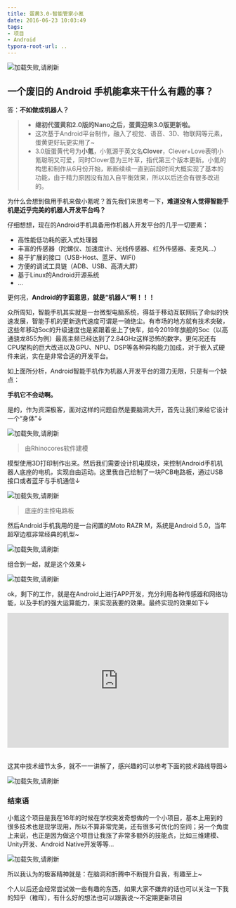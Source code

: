 ```yaml
---
title: 蛋黄3.0-智能管家小氪
date: 2016-06-23 10:03:49
tags:
- 项目
- Android
typora-root-url: ..
---
```

![加载失败,请刷新](/img/clover01.jpg)


## 一个废旧的 Android 手机能拿来干什么有趣的事？

答：**不如做成机器人？**



>- **继初代蛋黄和2.0版的Nano之后，蛋黄迎来3.0版更新啦。**
>- 这次基于Android平台制作，融入了视觉、语音、3D、物联网等元素，蛋黄更好玩更实用了~ 
>- 3.0版蛋黄代号为**小氪**，小氪源于英文名**Clover**，Clever+Love表明小氪聪明又可爱，同时Clover意为三叶草，指代第三个版本更新。小氪的构思和制作从6月份开始，断断续续一直到前段时间大概实现了基本的功能，由于精力原因没有加入自平衡效果，所以以后还会有很多改进的。



为什么会想到做用手机来做小氪呢？首先我们来思考一下，**难道没有人觉得智能手机是近乎完美的机器人开发平台吗？**

仔细想想，现在的Android手机具备用作机器人开发平台的几乎一切要素：

- 高性能低功耗的嵌入式处理器
- 丰富的传感器（陀螺仪、加速度计、光线传感器、红外传感器、麦克风...）
- 易于扩展的接口（USB-Host、蓝牙、WiFi）
- 方便的调试工具链（ADB、USB、高清大屏）
- 基于Linux的Android开源系统
- ...



更何况，**Android的字面意思，就是“机器人”啊！！！**



众所周知，智能手机其实就是一台微型电脑系统，得益于移动互联网玩了命似的快速发展，智能手机的更新迭代速度可谓是一骑绝尘。有市场的地方就有技术突破，这些年移动Soc的升级速度也是紧跟着坐上了快车，如今2019年旗舰的Soc（以高通骁龙855为例）最高主频已经达到了2.84GHz这样恐怖的数字。更何况还有CPU架构的巨大改进以及GPU、NPU、DSP等各种异构能力加成，对于嵌入式硬件来说，实在是非常合适的开发平台。

如上面所分析，Android智能手机作为机器人开发平台的潜力无限，只是有一个缺点：



**手机它不会动啊。**



是的，作为资深极客，面对这样的问题自然是要脑洞大开，首先让我们来给它设计一个“身体”↓

![加载失败,请刷新](/img/clover02.jpg)

> 由Rhinocores软件建模

模型使用3D打印制作出来。然后我们需要设计机电模块，来控制Android手机机器人底座的电机，实现自由运动。这里我自己绘制了一块PCB电路板，通过USB接口或者蓝牙与手机通信↓

![加载失败,请刷新](/img/clover03.jpg)

> 底座的主控电路板

然后Android手机我用的是一台闲置的Moto RAZR M，系统是Android 5.0，当年超窄边框非常经典的机型~

![加载失败,请刷新](/img/clover04.jpg)

组合到一起，就是这个效果↓

![加载失败,请刷新](/img/clover05.jpg)

ok，剩下的工作，就是在Android上进行APP开发，充分利用各种传感器和网络功能，以及手机的强大运算能力，来实现我要的效果。最终实现的效果如下↓


<div style="height: 0;padding-bottom: 61%;position: relative;">
<iframe width="560" height="315" src="http://player.youku.com/embed/XMTY1MTA3NzA2MA" frameborder="0" allowfullscreen="" style="position: absolute;height: 100%;width: 100%;"></iframe></div>  

<br /> 


这其中技术细节太多，就不一一讲解了，感兴趣的可以参考下面的技术路线导图↓

![加载失败,请刷新](/img/clover06.jpg)



### 结束语 

小氪这个项目是我在16年的时候在学校突发奇想做的一个小项目，基本上用到的很多技术也是现学现用，所以不算非常完美，还有很多可优化的空间；另一个角度上来说，也正是因为做这个项目让我涨了非常多额外的技能点，比如三维建模、Unity开发、Android Native开发等等...

![加载失败,请刷新](/img/clover07.jpg)

所以我认为的极客精神就是：在脑洞和折腾中不断提升自我，有趣至上~



个人以后还会经常尝试做一些有趣的东西，如果大家不嫌弃的话也可以关注一下我的知乎（稚晖），有什么好的想法也可以跟我说～不定期更新项目

